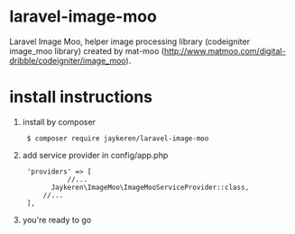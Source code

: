 # laravel-image-moo

Laravel Image Moo, helper image processing library (codeigniter image_moo library) created by mat-moo (http://www.matmoo.com/digital-dribble/codeigniter/image_moo).

# install instructions

1. install by composer

        $ composer require jaykeren/laravel-image-moo
    
1. add service provider in config/app.php

        'providers' => [
			      //...
              Jaykeren\ImageMoo\ImageMooServiceProvider::class,
            //...
        ],

1. you're ready to go
